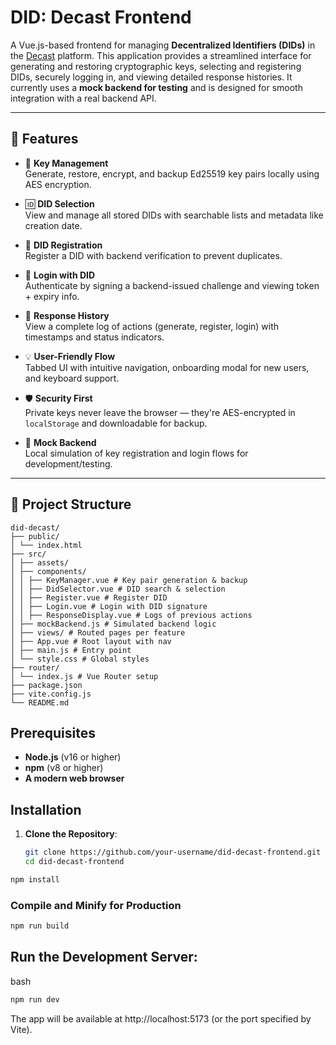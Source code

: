 # DID: Decast Frontend

A Vue.js-based frontend for managing **Decentralized Identifiers (DIDs)** in the [Decast](https://decast.live) platform. This application provides a streamlined interface for generating and restoring cryptographic keys, selecting and registering DIDs, securely logging in, and viewing detailed response histories. It currently uses a **mock backend for testing** and is designed for smooth integration with a real backend API.

---

## 🚀 Features

- 🔐 **Key Management**  
  Generate, restore, encrypt, and backup Ed25519 key pairs locally using AES encryption.
  
- 🆔 **DID Selection**  
  View and manage all stored DIDs with searchable lists and metadata like creation date.

- 📝 **DID Registration**  
  Register a DID with backend verification to prevent duplicates.

- 🔑 **Login with DID**  
  Authenticate by signing a backend-issued challenge and viewing token + expiry info.

- 📜 **Response History**  
  View a complete log of actions (generate, register, login) with timestamps and status indicators.

- 💡 **User-Friendly Flow**  
  Tabbed UI with intuitive navigation, onboarding modal for new users, and keyboard support.

- 🛡️ **Security First**  
  Private keys never leave the browser — they're AES-encrypted in `localStorage` and downloadable for backup.

- 🧪 **Mock Backend**  
  Local simulation of key registration and login flows for development/testing.

---

## 📁 Project Structure


```
did-decast/
├── public/
│ └── index.html
├── src/
│ ├── assets/
│ ├── components/
│ │ ├── KeyManager.vue # Key pair generation & backup
│ │ ├── DidSelector.vue # DID search & selection
│ │ ├── Register.vue # Register DID
│ │ ├── Login.vue # Login with DID signature
│ │ ├── ResponseDisplay.vue # Logs of previous actions
│ ├── mockBackend.js # Simulated backend logic
│ ├── views/ # Routed pages per feature
│ ├── App.vue # Root layout with nav
│ ├── main.js # Entry point
│ └── style.css # Global styles
├── router/
│ └── index.js # Vue Router setup
├── package.json
├── vite.config.js
└── README.md

```

## Prerequisites

- **Node.js** (v16 or higher)
- **npm** (v8 or higher)
- **A modern web browser**

## Installation

1. **Clone the Repository**:
   ```bash
   git clone https://github.com/your-username/did-decast-frontend.git
   cd did-decast-frontend

```sh
npm install
```

### Compile and Minify for Production

```sh
npm run build
```

## Run the Development Server:
bash

```sh
npm run dev
```

The app will be available at http://localhost:5173 (or the port specified by Vite).


